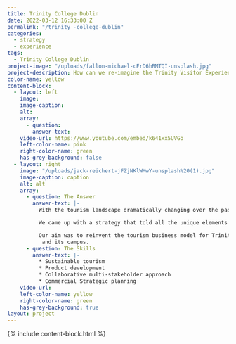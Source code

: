 ```yaml
---
title: Trinity College Dublin
date: 2022-03-12 16:33:00 Z
permalink: "/trinity -college-dublin"
categories:
  - strategy
  - experience
tags:
  - Trinity College Dublin
project-image: "/uploads/fallon-michael-cFrD6hBMTQI-unsplash.jpg"
project-description: How can we re-imagine the Trinity Visitor Experience?
color-name: yellow
content-block:
  - layout: left
    image:
    image-caption:
    alt:
    array:
      - question:
        answer-text:
    video-url: https://www.youtube.com/embed/k641xx5UVGo
    left-color-name: pink
    right-color-name: green
    has-grey-background: false
  - layout: right
    image: "/uploads/jack-reichert-jFZjNKlWMwY-unsplash%20(1).jpg"
    image-caption: caption
    alt: alt
    array:
      - question: The Answer
        answer-text: |-
          With the tourism landscape dramatically changing over the past few years, Trinity College realised they need to adapt along with it. This meant diversifying what they offered to their visitors and building a more sustainable model for tourism on campus.

          We came up with a strategy that told all the unique elements and experiences Trinity has to offer, from zoology to anatomy and architecture to biodiversity, so they could attract a wider range of visitors. We developed a range of guided and self-guided tours under the Visit Trinity umbrella that uncovered hidden gems and standout tales of the campus.

          Our aim was to reinvent the tourism business model for Trinity by developing existing products and creating new experiences to encourage tourists and visitors to explore 
           and its campus.
      - question: The Skills
        answer-text: |-
          * Sustainable tourism
          * Product development
          * Collaborative multi-stakeholder approach
          * Commercial Strategic planning
    video-url:
    left-color-name: yellow
    right-color-name: green
    has-grey-background: true
layout: project
---
```


{% include content-block.html %}
